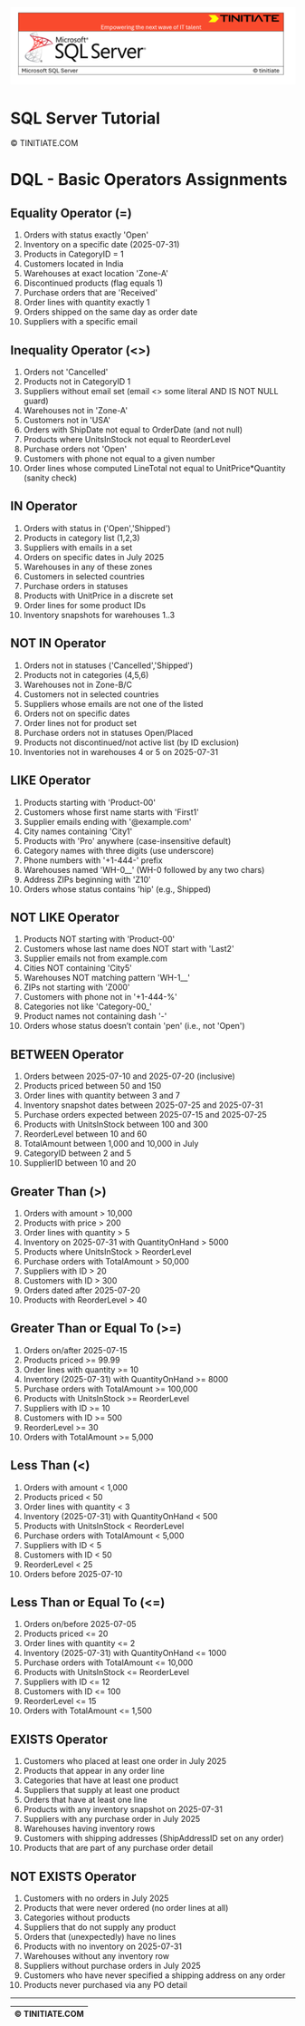 ![SQL Server Tinitiate Image](../../../sqlserver-sql/sqlserver.png)

# SQL Server Tutorial

&copy; TINITIATE.COM

# DQL - Basic Operators Assignments

## Equality Operator (=)
1. Orders with status exactly 'Open'
2. Inventory on a specific date (2025-07-31)
3. Products in CategoryID = 1
4. Customers located in India
5. Warehouses at exact location 'Zone-A'
6. Discontinued products (flag equals 1)
7. Purchase orders that are 'Received'
8. Order lines with quantity exactly 1
9. Orders shipped on the same day as order date
10. Suppliers with a specific email

## Inequality Operator (<>)
1. Orders not 'Cancelled'
2. Products not in CategoryID 1
3. Suppliers without email set (email <> some literal AND IS NOT NULL guard)
4. Warehouses not in 'Zone-A'
5. Customers not in 'USA'
6. Orders with ShipDate not equal to OrderDate (and not null)
7. Products where UnitsInStock not equal to ReorderLevel
8. Purchase orders not 'Open'
9. Customers with phone not equal to a given number
10. Order lines whose computed LineTotal not equal to UnitPrice*Quantity (sanity check)

## IN Operator
1. Orders with status in ('Open','Shipped')
2. Products in category list (1,2,3)
3. Suppliers with emails in a set
4. Orders on specific dates in July 2025
5. Warehouses in any of these zones
6. Customers in selected countries
7. Purchase orders in statuses
8. Products with UnitPrice in a discrete set
9. Order lines for some product IDs
10. Inventory snapshots for warehouses 1..3

## NOT IN Operator
1. Orders not in statuses ('Cancelled','Shipped')
2. Products not in categories (4,5,6)
3. Warehouses not in Zone-B/C
4. Customers not in selected countries
5. Suppliers whose emails are not one of the listed
6. Orders not on specific dates
7. Order lines not for product set
8. Purchase orders not in statuses Open/Placed
9. Products not discontinued/not active list (by ID exclusion)
10. Inventories not in warehouses 4 or 5 on 2025-07-31

## LIKE Operator
1. Products starting with 'Product-00'
2. Customers whose first name starts with 'First1'
3. Supplier emails ending with '@example.com'
4. City names containing 'City1'
5. Products with 'Pro' anywhere (case-insensitive default)
6. Category names with three digits (use underscore)
7. Phone numbers with '+1-444-' prefix
8. Warehouses named 'WH-0__' (WH-0 followed by any two chars)
9. Address ZIPs beginning with 'Z10'
10. Orders whose status contains 'hip' (e.g., Shipped)

## NOT LIKE Operator
1. Products NOT starting with 'Product-00'
2. Customers whose last name does NOT start with 'Last2'
3. Supplier emails not from example.com
4. Cities NOT containing 'City5'
5. Warehouses NOT matching pattern 'WH-1__'
6. ZIPs not starting with 'Z000'
7. Customers with phone not in '+1-444-%'
8. Categories not like 'Category-00_'
9. Product names not containing dash '-'
10. Orders whose status doesn’t contain 'pen' (i.e., not 'Open')

## BETWEEN Operator
1. Orders between 2025-07-10 and 2025-07-20 (inclusive)
2. Products priced between 50 and 150
3. Order lines with quantity between 3 and 7
4. Inventory snapshot dates between 2025-07-25 and 2025-07-31
5. Purchase orders expected between 2025-07-15 and 2025-07-25
6. Products with UnitsInStock between 100 and 300
7. ReorderLevel between 10 and 60
8. TotalAmount between 1,000 and 10,000 in July
9. CategoryID between 2 and 5
10. SupplierID between 10 and 20

## Greater Than (>)
1. Orders with amount > 10,000
2. Products with price > 200
3. Order lines with quantity > 5
4. Inventory on 2025-07-31 with QuantityOnHand > 5000
5. Products where UnitsInStock > ReorderLevel
6. Purchase orders with TotalAmount > 50,000
7. Suppliers with ID > 20
8. Customers with ID > 300
9. Orders dated after 2025-07-20
10. Products with ReorderLevel > 40

## Greater Than or Equal To (>=)
1. Orders on/after 2025-07-15
2. Products priced >= 99.99
3. Order lines with quantity >= 10
4. Inventory (2025-07-31) with QuantityOnHand >= 8000
5. Purchase orders with TotalAmount >= 100,000
6. Products with UnitsInStock >= ReorderLevel
7. Suppliers with ID >= 10
8. Customers with ID >= 500
9. ReorderLevel >= 30
10. Orders with TotalAmount >= 5,000

## Less Than (<)
1. Orders with amount < 1,000
2. Products priced < 50
3. Order lines with quantity < 3
4. Inventory (2025-07-31) with QuantityOnHand < 500
5. Products with UnitsInStock < ReorderLevel
6. Purchase orders with TotalAmount < 5,000
7. Suppliers with ID < 5
8. Customers with ID < 50
9. ReorderLevel < 25
10. Orders before 2025-07-10

## Less Than or Equal To (<=)
1. Orders on/before 2025-07-05
2. Products priced <= 20
3. Order lines with quantity <= 2
4. Inventory (2025-07-31) with QuantityOnHand <= 1000
5. Purchase orders with TotalAmount <= 10,000
6. Products with UnitsInStock <= ReorderLevel
7. Suppliers with ID <= 12
8. Customers with ID <= 100
9. ReorderLevel <= 15
10. Orders with TotalAmount <= 1,500

## EXISTS Operator
1. Customers who placed at least one order in July 2025
2. Products that appear in any order line
3. Categories that have at least one product
4. Suppliers that supply at least one product
5. Orders that have at least one line
6. Products with any inventory snapshot on 2025-07-31
7. Suppliers with any purchase order in July 2025
8. Warehouses having inventory rows
9. Customers with shipping addresses (ShipAddressID set on any order)
10. Products that are part of any purchase order detail

## NOT EXISTS Operator
1. Customers with no orders in July 2025
2. Products that were never ordered (no order lines at all)
3. Categories without products
4. Suppliers that do not supply any product
5. Orders that (unexpectedly) have no lines
6. Products with no inventory on 2025-07-31
7. Warehouses without any inventory row
8. Suppliers without purchase orders in July 2025
9. Customers who have never specified a shipping address on any order
10. Products never purchased via any PO detail

***
| &copy; TINITIATE.COM |
|----------------------|
